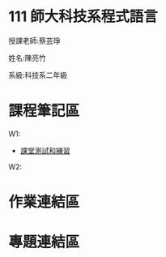 # 111 師大科技系程式語言

授課老師:蔡芸琤

姓名:陳亮竹

系級:科技系二年級

# 課程筆記區


 W1:
 - [課堂測試和練習](https://github.com/awchu0323/PL/tree/main/0915W1)
 
 W2:

# 作業連結區

# 專題連結區
